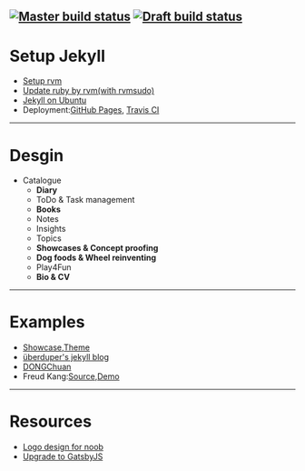 [![Master build status](https://img.shields.io/travis/hxh-robb/hxh-robb.github.io/master.svg?label=master)](https://travis-ci.org/hxh-robb/hxh-robb.github.io)
[![Draft build status](https://img.shields.io/travis/hxh-robb/hxh-robb.github.io/draft.svg?label=draft)](https://travis-ci.org/hxh-robb/hxh-robb.github.io)
---

# Setup Jekyll
* [Setup rvm](https://github.com/rvm/ubuntu_rvm)
* [Update ruby by rvm(with rvmsudo)](https://tecadmin.net/install-ruby-on-rails-on-ubuntu/)
* [Jekyll on Ubuntu](https://jekyllrb.com/docs/installation/ubuntu/)
* Deployment:[GitHub Pages](https://jekyllrb.com/docs/github-pages/), [Travis CI](https://jekyllrb.com/docs/continuous-integration/travis-ci/)
---

# Desgin

* Catalogue
    * **Diary**
    * ToDo & Task management
    * **Books**
    * Notes
    * Insights
    * Topics
    * **Showcases & Concept proofing**
    * **Dog foods & Wheel reinventing**
    * Play4Fun
    * **Bio & CV**

---

# Examples
* [Showcase](https://github.com/jekyll/jekyll/wiki/sites),[Theme](http://jekyllthemes.org/)
* [überduper's jekyll blog](http://danhixon.github.io/)
* [DONGChuan](http://dongchuan.github.io/about)
* Freud Kang:[Source](https://github.com/luoyan35714/LessOrMore),[Demo](https://www.hifreud.com/)

---

# Resources
* [Logo design for noob](https://logogeek.uk/logo-design/how-to-learn-logo-design-for-free/)
* [Upgrade to GatsbyJS](https://www.gatsbyjs.org/blog/2018-2-27-why-i-upgraded-my-website-to-gatsbyjs-from-jekyll/)

